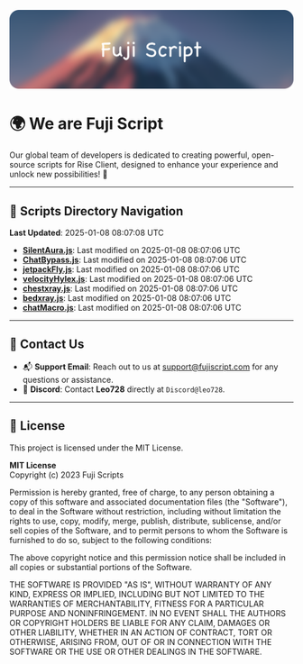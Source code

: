 ![Banner](.github/b.webp)

# 🌍 **We are Fuji Script**

Our global team of developers is dedicated to creating powerful, open-source scripts for Rise Client, designed to enhance your experience and unlock new possibilities! 🌟

---
<!-- SCRIPTS_NAVIGATION_START -->
## 📂 **Scripts Directory Navigation**

**Last Updated**: 2025-01-08 08:07:08 UTC

- **[SilentAura.js](scripts/SilentAura.js)**: Last modified on 2025-01-08 08:07:06 UTC
- **[ChatBypass.js](scripts/ChatBypass.js)**: Last modified on 2025-01-08 08:07:06 UTC
- **[jetpackFly.js](scripts/jetpackFly.js)**: Last modified on 2025-01-08 08:07:06 UTC
- **[velocityHylex.js](scripts/velocityHylex.js)**: Last modified on 2025-01-08 08:07:06 UTC
- **[chestxray.js](scripts/chestxray.js)**: Last modified on 2025-01-08 08:07:06 UTC
- **[bedxray.js](scripts/bedxray.js)**: Last modified on 2025-01-08 08:07:06 UTC
- **[chatMacro.js](scripts/chatMacro.js)**: Last modified on 2025-01-08 08:07:06 UTC

<!-- SCRIPTS_NAVIGATION_END -->

---

## 💬 **Contact Us**  
- 📬 **Support Email**: Reach out to us at [support@fujiscript.com](mailto:support@fujiscript.com) for any questions or assistance.  
- 💬 **Discord**: Contact **Leo728** directly at `Discord@leo728`.

---

## 📜 **License**

This project is licensed under the MIT License.  

**MIT License**  
Copyright (c) 2023 Fuji Scripts  

Permission is hereby granted, free of charge, to any person obtaining a copy of this software and associated documentation files (the "Software"), to deal in the Software without restriction, including without limitation the rights to use, copy, modify, merge, publish, distribute, sublicense, and/or sell copies of the Software, and to permit persons to whom the Software is furnished to do so, subject to the following conditions:  

The above copyright notice and this permission notice shall be included in all copies or substantial portions of the Software.  

THE SOFTWARE IS PROVIDED "AS IS", WITHOUT WARRANTY OF ANY KIND, EXPRESS OR IMPLIED, INCLUDING BUT NOT LIMITED TO THE WARRANTIES OF MERCHANTABILITY, FITNESS FOR A PARTICULAR PURPOSE AND NONINFRINGEMENT. IN NO EVENT SHALL THE AUTHORS OR COPYRIGHT HOLDERS BE LIABLE FOR ANY CLAIM, DAMAGES OR OTHER LIABILITY, WHETHER IN AN ACTION OF CONTRACT, TORT OR OTHERWISE, ARISING FROM, OUT OF OR IN CONNECTION WITH THE SOFTWARE OR THE USE OR OTHER DEALINGS IN THE SOFTWARE.  
